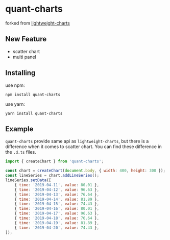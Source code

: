 # quant-charts

forked from [lightweight-charts](https://github.com/tradingview/lightweight-charts)

## New Feature

- scatter chart
- multi panel

## Installing

use npm:

```shell
npm install quant-charts
```

use yarn:

```shell
yarn install quant-charts
```

## Example

`quant-charts` provide same api as `lightweight-charts`, but there is a difference when it comes to scatter chart. You can find these difference in the `.d.ts` files.

```javascript
import { createChart } from 'quant-charts';

const chart = createChart(document.body, { width: 400, height: 300 });
const lineSeries = chart.addLineSeries();
lineSeries.setData([
    { time: '2019-04-11', value: 80.01 },
    { time: '2019-04-12', value: 96.63 },
    { time: '2019-04-13', value: 76.64 },
    { time: '2019-04-14', value: 81.89 },
    { time: '2019-04-15', value: 74.43 },
    { time: '2019-04-16', value: 80.01 },
    { time: '2019-04-17', value: 96.63 },
    { time: '2019-04-18', value: 76.64 },
    { time: '2019-04-19', value: 81.89 },
    { time: '2019-04-20', value: 74.43 },
]);
```
